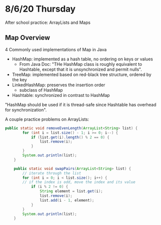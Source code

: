 # 8/6/20 Thursday

After school practice: ArrayLists and Maps

## Map Overview

4 Commonly used implementations of Map in Java

- HashMap: implemented as a hash table, no ordering on keys or values
  - From Java Doc: "THe HashMap class is roughly equivalent to Hashtable, except that it is unsynchronized and permit nulls".
- TreeMap: implemented based on red-black tree structure, ordered by the key
- LinkedHashMap: preserves the insertion order
  - subclass of HashMap
- Hashtable: synchronized in contrast to HashMap

"HashMap should be used if it is thread-safe since Hashtable has overhead for synchronization".

A couple practice problems on ArrayLists:

```java
public static void removeEvenLength(ArrayList<String> list) {
        for (int i = list.size() - 1; i >= 0; i--) {
            if (list.get(i).length() % 2 == 0) {
                list.remove(i);
            }
        }
        System.out.println(list);
    }

    public static void swapPairs(ArrayList<String> list) {
        // iterate through the list
        for (int i = 0; i < list.size(); i++) {
        // if the index is odd, move the index and its value
            if (i % 2 != 0) {
                String element = list.get(i);
                list.remove(i);
                list.add(i - 1, element);
            }
        }
        System.out.println(list);
    }
```
